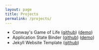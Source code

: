 ```yaml
---
layout: page
title: Projects
permalink: /projects/
---
```


 * Conway's Game of Life 
   ([github](https://github.com/stefandollase/game-of-life-js/))
   ([demo](http://stefandollase.github.io/game-of-life-js/))
 * Application State Binder
   ([github](https://github.com/stefandollase/app-state-binder-js/))
   ([demo](http://stefandollase.github.io/app-state-binder-js/))
 * Jekyll Website Template 
   ([github](https://github.com/stefandollase/jekyll-template/))
 